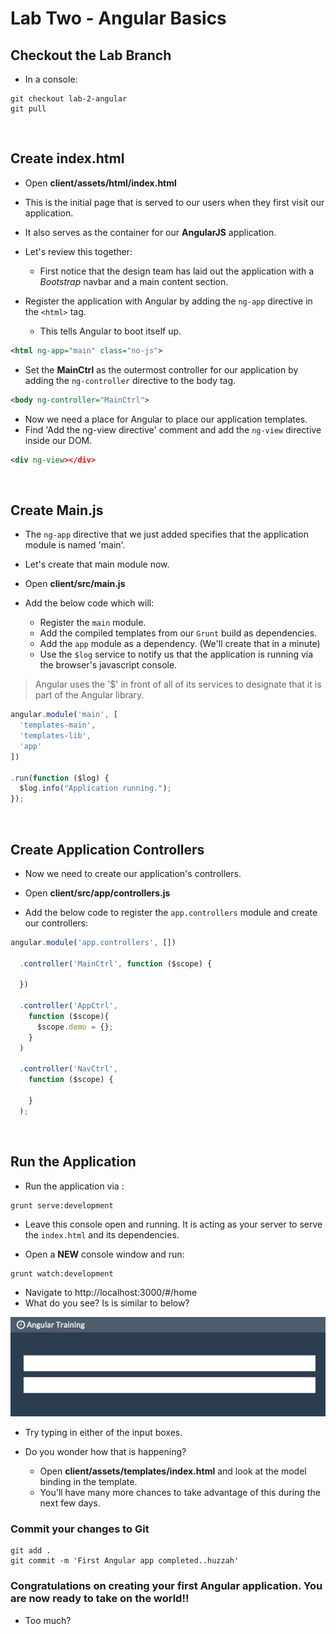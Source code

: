 # Lab Two - Angular Basics

## Checkout the Lab Branch
- In a console:

```
git checkout lab-2-angular
git pull
```
&nbsp;
## Create index.html

- Open **client/assets/html/index.html**
- This is the initial page that is served to our users when they first visit our application.
- It also serves as the container for our **AngularJS** application.


- Let's review this together:
  - First notice that the design team has laid out the application with a *Bootstrap* navbar and a main content section.


- Register the application with Angular by adding the `ng-app` directive in the `<html>` tag.
    - This tells Angular to boot itself up.


```xml
<html ng-app="main" class="no-js">
```

- Set the **MainCtrl** as the outermost controller for our application by adding the `ng-controller` directive to the body tag.

```xml
<body ng-controller="MainCtrl">
```

- Now we need a place for Angular to place our application templates.
- Find 'Add the ng-view directive' comment and add the `ng-view` directive inside our DOM.

```xml
<div ng-view></div>
```

&nbsp;
## Create Main.js

- The `ng-app` directive that we just added specifies that the application module is named 'main'.
- Let's create that main module now.
- Open **client/src/main.js**


- Add the below code which will:
  - Register the `main` module.
  - Add the compiled templates from our `Grunt` build as dependencies.
  - Add the `app` module as a dependency. (We'll create that in a minute)
  - Use the `$log` service to notify us that the application is running via the browser's javascript console.

> Angular uses the '$' in front of all of its services to designate that it is part of the Angular library.

```javascript
angular.module('main', [
  'templates-main',
  'templates-lib',
  'app'
])

.run(function ($log) {
  $log.info("Application running.");
});
```

&nbsp;
## Create Application Controllers

- Now we need to create our application's controllers.
- Open **client/src/app/controllers.js**

- Add the below code to register the `app.controllers` module and create our controllers:

```javascript
angular.module('app.controllers', [])

  .controller('MainCtrl', function ($scope) {

  })

  .controller('AppCtrl',
    function ($scope){
      $scope.demo = {};
    }
  )

  .controller('NavCtrl',
    function ($scope) {

    }
  );
```

&nbsp;
## Run the Application
- Run the application via :

```
grunt serve:development
```
- Leave this console open and running. It is acting as your server to serve the `index.html` and its dependencies.


- Open a **NEW** console window and run:

```
grunt watch:development
```


- Navigate to http://localhost:3000/#/home
- What do you see? Is is similar to below?

![](img/lab02/indexResult.png)

- Try typing in either of the input boxes.


- Do you wonder how that is happening?
  - Open **client/assets/templates/index.html** and look at the model binding in the template.
  - You'll have many more chances to take advantage of this during the next few days.

### Commit your changes to Git
```
git add .
git commit -m 'First Angular app completed..huzzah'
```

### Congratulations on creating your first Angular application. You are now ready to take on the world!!
- Too much?
